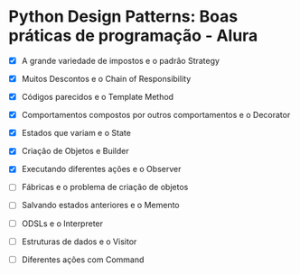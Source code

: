 # Python Design Patterns: Boas práticas de programação - Alura

- [x] A grande variedade de impostos e o padrão Strategy
- [x] Muitos Descontos e o Chain of Responsibility
- [x] Códigos parecidos e o Template Method
- [x] Comportamentos compostos por outros comportamentos e o Decorator
- [x] Estados que variam e o State
- [x] Criação de Objetos e Builder
- [x] Executando diferentes ações e o Observer
- [ ] Fábricas e o problema de criação de objetos
- [ ] Salvando estados anteriores e o Memento
- [ ] ODSLs e o Interpreter
- [ ] Estruturas de dados e o Visitor
- [ ] Diferentes ações com Command


